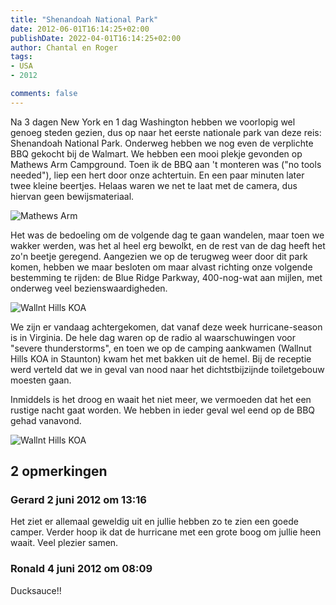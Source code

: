 ```yaml
---
title: "Shenandoah National Park"
date: 2012-06-01T16:14:25+02:00
publishDate: 2022-04-01T16:14:25+02:00
author: Chantal en Roger
tags:
- USA
- 2012

comments: false
---
```


Na 3 dagen New York en 1 dag Washington hebben we voorlopig wel genoeg steden gezien, dus op naar het eerste nationale park van deze reis: Shenandoah National Park. Onderweg hebben we nog even de verplichte BBQ gekocht bij de Walmart. We hebben een mooi plekje gevonden op Mathews Arm Campground. Toen ik de BBQ aan 't monteren was ("no tools needed"), liep een hert door onze achtertuin. En een paar minuten later twee kleine beertjes. Helaas waren we net te laat met de camera, dus hiervan geen bewijsmateriaal.

![Mathews Arm](./images/IMG_0192.JPG)

Het was de bedoeling om de volgende dag te gaan wandelen, maar toen we wakker werden, was het al heel erg bewolkt, en de rest van de dag heeft het zo'n beetje geregend. Aangezien we op de terugweg weer door dit park komen, hebben we maar besloten om maar alvast richting onze volgende bestemming te rijden: de Blue Ridge Parkway, 400-nog-wat aan mijlen, met onderweg veel bezienswaardigheden.

![Wallnt Hills KOA](./images/IMG_0248.JPG)

We zijn er vandaag achtergekomen, dat vanaf deze week hurricane-season is in Virginia. De hele dag waren op de radio al waarschuwingen voor "severe thunderstorms", en toen we op de camping aankwamen (Wallnut Hills KOA in Staunton) kwam het met bakken uit de hemel. Bij de receptie werd verteld dat we in geval van nood naar het dichtstbijzijnde toiletgebouw moesten gaan.

Inmiddels is het droog en waait het niet meer, we vermoeden dat het een rustige nacht gaat worden. We hebben in ieder geval wel eend op de BBQ gehad vanavond.

![Wallnt Hills KOA](./images/IMG_0244.JPG)

## 2 opmerkingen

### Gerard 2 juni 2012 om 13:16

Het ziet er allemaal geweldig uit en jullie hebben zo te zien een goede camper. Verder hoop ik dat de hurricane met een grote boog om jullie heen waait. Veel plezier samen.

### Ronald 4 juni 2012 om 08:09

Ducksauce!!
